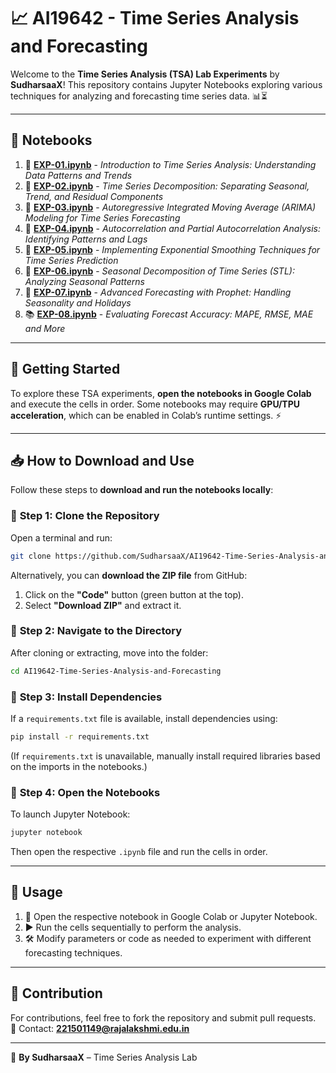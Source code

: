 # 📈 AI19642 - Time Series Analysis and Forecasting  

Welcome to the **Time Series Analysis (TSA) Lab Experiments** by **SudharsaaX**! This repository contains Jupyter Notebooks exploring various techniques for analyzing and forecasting time series data. 📊⏳  

---

## 📂 Notebooks  

1. 📘 **[EXP-01.ipynb](https://github.com/SudharsaaX/AI19642-Time-Series-Analysis-and-Forecasting/blob/main/EXP-01.ipynb)** - *Introduction to Time Series Analysis: Understanding Data Patterns and Trends*  
2. 📙 **[EXP-02.ipynb](https://github.com/SudharsaaX/AI19642-Time-Series-Analysis-and-Forecasting/blob/main/EXP-02.ipynb)** - *Time Series Decomposition: Separating Seasonal, Trend, and Residual Components*  
3. 📗 **[EXP-03.ipynb](https://github.com/SudharsaaX/AI19642-Time-Series-Analysis-and-Forecasting/blob/main/EXP-03.ipynb)** - *Autoregressive Integrated Moving Average (ARIMA) Modeling for Time Series Forecasting*  
4. 📔 **[EXP-04.ipynb](https://github.com/SudharsaaX/AI19642-Time-Series-Analysis-and-Forecasting/blob/main/EXP-04.ipynb)** - *Autocorrelation and Partial Autocorrelation Analysis: Identifying Patterns and Lags*  
5. 📕 **[EXP-05.ipynb](https://github.com/SudharsaaX/AI19642-Time-Series-Analysis-and-Forecasting/blob/main/EXP-05.ipynb)** - *Implementing Exponential Smoothing Techniques for Time Series Prediction*  
6. 📓 **[EXP-06.ipynb](https://github.com/SudharsaaX/AI19642-Time-Series-Analysis-and-Forecasting/blob/main/EXP-06.ipynb)** - *Seasonal Decomposition of Time Series (STL): Analyzing Seasonal Patterns*  
7. 📒 **[EXP-07.ipynb](https://github.com/SudharsaaX/AI19642-Time-Series-Analysis-and-Forecasting/blob/main/EXP-07.ipynb)** - *Advanced Forecasting with Prophet: Handling Seasonality and Holidays*  
8. 📚 **[EXP-08.ipynb](https://github.com/SudharsaaX/AI19642-Time-Series-Analysis-and-Forecasting/blob/main/EXP-08.ipynb)** - *Evaluating Forecast Accuracy: MAPE, RMSE, MAE and More*  
---

## 🚀 Getting Started  

To explore these TSA experiments, **open the notebooks in Google Colab** and execute the cells in order. Some notebooks may require **GPU/TPU acceleration**, which can be enabled in Colab’s runtime settings. ⚡  

---

## 📥 How to Download and Use  

Follow these steps to **download and run the notebooks locally**:  

### 🔹 **Step 1: Clone the Repository**  

Open a terminal and run:  

```bash
git clone https://github.com/SudharsaaX/AI19642-Time-Series-Analysis-and-Forecasting.git

```

Alternatively, you can **download the ZIP file** from GitHub:  

1. Click on the **"Code"** button (green button at the top).  
2. Select **"Download ZIP"** and extract it.  

### 🔹 **Step 2: Navigate to the Directory**  

After cloning or extracting, move into the folder:  

```bash
cd AI19642-Time-Series-Analysis-and-Forecasting
```

### 🔹 **Step 3: Install Dependencies**  

If a `requirements.txt` file is available, install dependencies using:  

```bash
pip install -r requirements.txt
```

(If `requirements.txt` is unavailable, manually install required libraries based on the imports in the notebooks.)  

### 🔹 **Step 4: Open the Notebooks**  

To launch Jupyter Notebook:  

```bash
jupyter notebook
```

Then open the respective `.ipynb` file and run the cells in order.  

---

## 🎯 Usage  

1. 🔗 Open the respective notebook in Google Colab or Jupyter Notebook.  
2. ▶️ Run the cells sequentially to perform the analysis.  
3. 🛠 Modify parameters or code as needed to experiment with different forecasting techniques.  

---

## 🤝 Contribution  

For contributions, feel free to fork the repository and submit pull requests.  
📧 Contact: **221501149@rajalakshmi.edu.in**  

---

🚀 **By SudharsaaX** – Time Series Analysis Lab  

